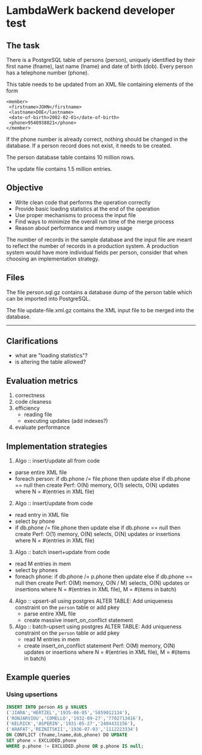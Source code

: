 # LambdaWerk backend developer test

## The task

There is a PostgreSQL table of persons (person), uniquely identified
by their first name (fname), last name (lname) and date of birth
(dob).  Every person has a telephone number (phone).

This table needs to be updated from an XML file containing elements of
the form

```
<member>
 <firstname>JOHN</firstname>
 <lastname>DOE</lastname>
 <date-of-birth>2002-02-01</date-of-birth>
 <phone>9548938821</phone>
</member>
```

If the phone number is already correct, nothing should be changed in
the database.  If a person record does not exist, it needs to be
created.

The person database table contains 10 million rows.

The update file contains 1.5 million entries.

## Objective

 - Write clean code that performs the operation correctly
 - Provide basic loading statistics at the end of the operation
 - Use proper mechanisms to process the input file
 - Find ways to minimize the overall run time of the merge process
 - Reason about performance and memory usage

The number of records in the sample database and the input file are
meant to reflect the number of records in a production system.  A
production system would have more individual fields per person,
consider that when choosing an implementation strategy.

## Files

The file person.sql.gz contains a database dump of the person table
which can be imported into PostgreSQL.

The file update-file.xml.gz contains the XML input file to be merged
into the database.

---
## Clarifications
- what are "loading statistics"?
- is altering the table allowed?

## Evaluation metrics
1. correctness
2. code cleaness
3. efficiency
   - reading file
   - executing updates (add indexes?)
4. evaluate performance

## Implementation strategies
1. Algo :: insert/update all from code
  - parse entire XML file
  - foreach person:
      if db.phone /= file.phone then update else if db.phone == null then create
   Perf: O(N) memory, O(1) selects, O(N) updates
         where N = #(entries in XML file)
2. Algo :: insert/update from code
  - read entry in XML file
  - select by phone
  - if db.phone /= file.phone then update else if db.phone == null then create
   Perf: O(1) memory, O(N) selects, O(N) updates or insertions
         where N = #(entries in XML file)
3. Algo :: batch insert+update from code
  - read M entries in mem
  - select by phones
  - foreach phone:
      if db.phone /= p.phone then update else if db.phone == null then create
   Perf: O(M) memory, O(N / M) selects, O(N) updates or insertions
         where N = #(entries in XML file), M = #(items in batch)
4. Algo :: upsert-all using postgres
   ALTER TABLE: Add uniqueness constraint on the `person` table or add pkey
   - parse entire XML file
   - create massive insert_on_conflict statement
5. Algo :: batch-upsert using postgres
   ALTER TABLE: Add uniqueness constraint on the `person` table or add pkey
   - read M entries in mem
   - create insert_on_conflict statement
   Perf: O(M) memory, O(N) updates or insertions
         where N = #(entries in XML file), M = #(items in batch)


## Example queries

### Using upsertions

``` sql
INSERT INTO person AS p VALUES
('JIARA','HERTZEL','1935-06-05','5859012134'),
('RONJARVIOU','COMELLO','1932-09-27','7702713416'),
('KELRICK','ASPERIN','1931-05-27','2404431156'),
('ARAFAT','REZNITSKII','1936-07-03','1112223334')
ON CONFLICT (fname,lname,dob,phone) DO UPDATE
SET phone = EXCLUDED.phone
WHERE p.phone != EXCLUDED.phone OR p.phone IS null;
```
